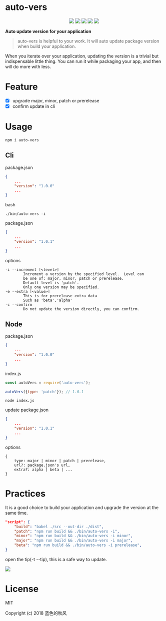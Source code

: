 # auto-vers

<p align="center">
    <a href="https://travis-ci.org/hua1995116/auto-version"><img src="https://travis-ci.org/hua1995116/auto-version.svg?branch=master" /></a>
    <a href="https://codecov.io/gh/hua1995116/auto-version"><img src="https://codecov.io/gh/hua1995116/auto-version/branch/master/graph/badge.svg" /></a>
    <a href="https://npmcharts.com/compare/auto-vers?minimal=true" rel="nofollow"><img src="https://img.shields.io/npm/dm/auto-vers.svg" style="max-width:100%;"></a>
    <a href="https://www.npmjs.com/package/auto-vers" rel="nofollow"><img src="https://img.shields.io/npm/v/auto-vers.svg" style="max-width:100%;"></a>
    <a href="https://www.npmjs.com/package/auto-vers" rel="nofollow"><img src="https://img.shields.io/npm/l/auto-vers.svg?style=flat" style="max-width:100%;"></a>
</p>

**Auto update version for your application**

> auto-vers is helpful to your work. It will auto update package version when build your application.

When you iterate over your application, updating the version is a trivial but indispensable little thing. You can run it while packaging your app, and then will do more with less.

# Feature

- [x] upgrade major, minor, patch or prerelease
- [x] confirm update in cli

# Usage

```shell
npm i auto-vers
```

## Cli

package.json
```json
{
    ...
    "version": "1.0.0"
    ...
}
```

bash
```
./bin/auto-vers -i
```


package.json
```json
{
    ...
    "version": "1.0.1"
    ...
}
```

options
```
-i --increment [<level>]
        Increment a version by the specified level.  Level can
        be one of: major, minor, patch or prerelease.
        Default level is 'patch'.
        Only one version may be specified.
-e --extra [<value>]
        This is for prerelease extra data
        Such as 'beta','alpha'
-c --confirm
        Do not update the version directly, you can confirm.
```

## Node
package.json
```json
{
    ...
    "version": "1.0.0"
    ...
}
```

index.js
```javascript
const autoVers = require('auto-vers');

autoVers({type: 'patch'}); // 1.0.1
```

```shell
node index.js
```

update package.json
```json
{
    ...
    "version": "1.0.1"
    ...
}
```

options

```
{
    type: major | minor | patch | prerelease,
    url?: package.json's url,
    extra?: alpha | beta | ...
}
```
# Practices
It is a good choice to build your application and upgrade the version at the same time.

```json
"script": {
    "build": "babel ./src --out-dir ./dist",
    "patch": "npm run build && ./bin/auto-vers -i",
    "minor": "npm run build && ./bin/auto-vers -i minor",
    "major": "npm run build && ./bin/auto-vers -i major",
    "beta": "npm run build && ./bin/auto-vers -i prerelease",
}
```

open the tip(-t --tip), this is a safe way to update.

![](https://s3.qiufengh.com/github/auto-ver.png)

# License

MIT

Copyright (c) 2018 蓝色的秋风